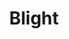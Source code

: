 ---
title: "Blight"
permalink: /spells/blight/
tags:
  - Spell
available_for:
  - Druid
  - Sorcerer
  - Warlock
  - Wizard
level: "4th Level"
school: "Necromancy"
range: "30 ft"
comp:
  - V
  - S
attack: "CON Save"
effect: "Necrotic"
description: |
  Necromantic energy washes over a creature of your choice that you can see within range, draining moisture and vitality from it. The target must make a constitution saving throw. The target takes 8d8 necrotic damage on a failed save, or half as much damage on a successful one. The spell has no effect on undead or constructs.

  If you target a plant creature or a magical plant, it makes the saving throw with disadvantage, and the spell deals maximum damage to it.

  If you target a nonmagical plant that isn't a creature, such as a tree or shrub, it doesn't make a saving throw; it simply withers and dies.

  **At higher levels.** When you cast this spell using a spell slot of 5th level of higher, the damage increases by 1d8 for each slot level above 4th.
excerpt: "Necromantic energy washes over a creature of your choice that you can see within range, draining moisture and vitality from it."
source: "Basic Rules"
---